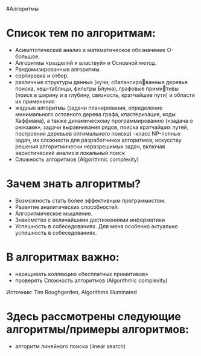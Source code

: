 #Алгоритмы 

# Список тем по алгоритмам:
- Асимптотический анализ и математическое обозначение O-большое.
- Алгоритмы «разделяй и властвуй» и Основной метод. 
- Рандомизированные алгоритмы.
- сортировка и отбор.
- различные структуры данных (кучи, сбалансированные деревья поиска, хеш-таблицы, фильтры Блума), графовые примитивы (поиск в ширину и в глубину, связность, кратчайшие пути) и области 
их применения
- жадные алгоритмы (задачи планирования, определение 
минимального остовного дерева графа, кластеризация, коды Хаффмана), 
а также динамическому программированию («задача о рюкзаке», задачи 
выравнивания рядов, поиска кратчайших путей, построения деревьев 
оптимального поиска)
-класс NP-полных задач, их сложности для разработчиков алгоритмов, искусству 
решения алгоритмически неразрешимых задач, включая эвристический 
анализ и локальный поиск
- Сложность алгоритмов (Algorithmic complexity)


# Зачем знать алгоритмы?
- Возможность стать более эффективным программистом.
- Развитие аналитических способностей.
- Алгоритмическое мышление.
- Знакомство с величайшими достижениями информатики
- Успешность в собеседованиях.
Для меня особенно актуально успешность в собеседованиях.

# В алгоритмах важно:
- наращивать коллекцию  «бесплатных примитивов»
- проверять Cложность алгоритмов (Algorithmic complexity)

Источник: Tim Roughgarden, Algorithms Illuminated 

# Здесь рассмотрены следующие алгоритмы/примеры алгоритмов:
- алгоритм линейного поиска (linear search)
